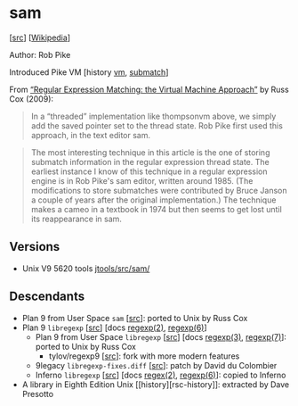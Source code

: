# sam

[[src](https://github.com/plan9foundation/plan9/tree/main/sys/src/cmd/sam/regexp.c)]
[[Wikipedia](https://en.wikipedia.org/wiki/Sam_(text_editor))]

Author: Rob Pike

Introduced Pike VM [history [vm](https://swtch.com/~rsc/regexp/regexp2.html#pike),
[submatch](https://swtch.com/~rsc/regexp/regexp2.html#ahu74)]

From [“Regular Expression Matching: the Virtual Machine Approach”](https://swtch.com/~rsc/regexp/regexp2.html)
by Russ Cox (2009):

> In a “threaded” implementation like thompsonvm above, we simply add the
> saved pointer set to the thread state. Rob Pike first used this
> approach, in the text editor sam.

> The most interesting technique in this article is the one of storing
> submatch information in the regular expression thread state. The
> earliest instance I know of this technique in a regular expression
> engine is in Rob Pike's sam editor, written around 1985. (The
> modifications to store submatches were contributed by Bruce Janson a
> couple of years after the original implementation.) The technique makes
> a cameo in a textbook in 1974 but then seems to get lost until its
> reappearance in sam.

## Versions

- Unix V9 5620 tools [jtools/src/sam/](https://www.tuhs.org/cgi-bin/utree.pl?file=V9/jtools/src/sam)

## Descendants

- Plan 9 from User Space `sam` [[src](https://github.com/9fans/plan9port/blob/master/src/cmd/sam/regexp.c)]:
  ported to Unix by Russ Cox
- Plan 9 `libregexp` [[src](https://github.com/plan9foundation/plan9/tree/main/sys/src/libregexp)]
  [docs [regexp(2)](https://github.com/plan9foundation/plan9/blob/main/sys/man/2/regexp),
  [regexp(6)](https://github.com/plan9foundation/plan9/blob/main/sys/man/6/regexp)]
  - Plan 9 from User Space `libregexp` [[src](https://github.com/9fans/plan9port/tree/master/src/libregexp)]
    [docs [regexp(3)](https://9fans.github.io/plan9port/man/man3/regexp.html),
    [regexp(7)](https://9fans.github.io/plan9port/man/man7/regexp.html)]:
    ported to Unix by Russ Cox
    - tylov/regexp9 [[src](https://github.com/tylov/regexp9)]: fork with more
      modern features
  - 9legacy `libregexp-fixes.diff` [[src](http://9legacy.org/9legacy/patch/libregexp-fixes.diff)]:
    patch by David du Colombier
  - Inferno `libregexp` [[src](https://github.com/inferno-os/inferno-os/tree/master/utils/libregexp)]
    [docs [regex(2)](https://github.com/inferno-os/inferno-os/blob/master/man/2/regex),
    [regexp(6)](https://github.com/inferno-os/inferno-os/blob/master/man/6/regexp)]:
    copied to Inferno
- A library in Eighth Edition Unix [[history][rsc-history]]:
  extracted by Dave Presotto
